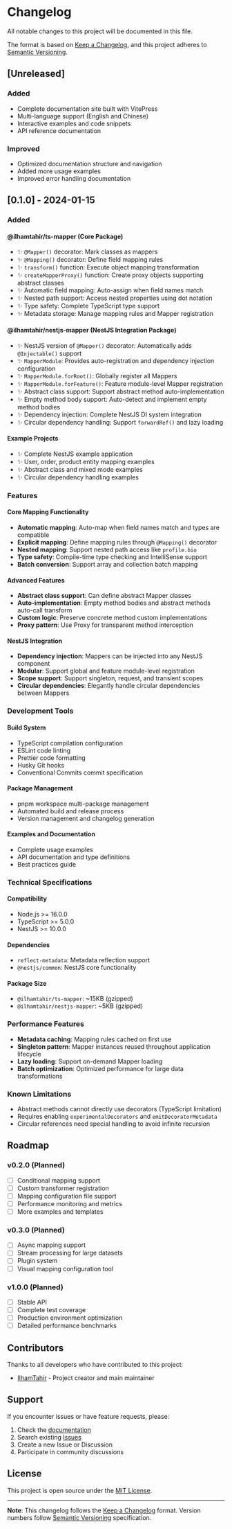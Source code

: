 # Changelog

All notable changes to this project will be documented in this file.

The format is based on [Keep a Changelog](https://keepachangelog.com/en/1.0.0/),
and this project adheres to [Semantic Versioning](https://semver.org/spec/v2.0.0.html).

## [Unreleased]

### Added
- Complete documentation site built with VitePress
- Multi-language support (English and Chinese)
- Interactive examples and code snippets
- API reference documentation

### Improved
- Optimized documentation structure and navigation
- Added more usage examples
- Improved error handling documentation

## [0.1.0] - 2024-01-15

### Added

#### @ilhamtahir/ts-mapper (Core Package)
- ✨ `@Mapper()` decorator: Mark classes as mappers
- ✨ `@Mapping()` decorator: Define field mapping rules
- ✨ `transform()` function: Execute object mapping transformation
- ✨ `createMapperProxy()` function: Create proxy objects supporting abstract classes
- ✨ Automatic field mapping: Auto-assign when field names match
- ✨ Nested path support: Access nested properties using dot notation
- ✨ Type safety: Complete TypeScript type support
- ✨ Metadata storage: Manage mapping rules and Mapper registration

#### @ilhamtahir/nestjs-mapper (NestJS Integration Package)
- ✨ NestJS version of `@Mapper()` decorator: Automatically adds `@Injectable()` support
- ✨ `MapperModule`: Provides auto-registration and dependency injection configuration
- ✨ `MapperModule.forRoot()`: Globally register all Mappers
- ✨ `MapperModule.forFeature()`: Feature module-level Mapper registration
- ✨ Abstract class support: Support abstract method auto-implementation
- ✨ Empty method body support: Auto-detect and implement empty method bodies
- ✨ Dependency injection: Complete NestJS DI system integration
- ✨ Circular dependency handling: Support `forwardRef()` and lazy loading

#### Example Projects
- ✨ Complete NestJS example application
- ✨ User, order, product entity mapping examples
- ✨ Abstract class and mixed mode examples
- ✨ Circular dependency handling examples

### Features

#### Core Mapping Functionality
- **Automatic mapping**: Auto-map when field names match and types are compatible
- **Explicit mapping**: Define mapping rules through `@Mapping()` decorator
- **Nested mapping**: Support nested path access like `profile.bio`
- **Type safety**: Compile-time type checking and IntelliSense support
- **Batch conversion**: Support array and collection batch mapping

#### Advanced Features
- **Abstract class support**: Can define abstract Mapper classes
- **Auto-implementation**: Empty method bodies and abstract methods auto-call transform
- **Custom logic**: Preserve concrete method custom implementations
- **Proxy pattern**: Use Proxy for transparent method interception

#### NestJS Integration
- **Dependency injection**: Mappers can be injected into any NestJS component
- **Modular**: Support global and feature module-level registration
- **Scope support**: Support singleton, request, and transient scopes
- **Circular dependencies**: Elegantly handle circular dependencies between Mappers

### Development Tools

#### Build System
- TypeScript compilation configuration
- ESLint code linting
- Prettier code formatting
- Husky Git hooks
- Conventional Commits commit specification

#### Package Management
- pnpm workspace multi-package management
- Automated build and release process
- Version management and changelog generation

#### Examples and Documentation
- Complete usage examples
- API documentation and type definitions
- Best practices guide

### Technical Specifications

#### Compatibility
- Node.js >= 16.0.0
- TypeScript >= 5.0.0
- NestJS >= 10.0.0

#### Dependencies
- `reflect-metadata`: Metadata reflection support
- `@nestjs/common`: NestJS core functionality

#### Package Size
- `@ilhamtahir/ts-mapper`: ~15KB (gzipped)
- `@ilhamtahir/nestjs-mapper`: ~5KB (gzipped)

### Performance Features
- **Metadata caching**: Mapping rules cached on first use
- **Singleton pattern**: Mapper instances reused throughout application lifecycle
- **Lazy loading**: Support on-demand Mapper loading
- **Batch optimization**: Optimized performance for large data transformations

### Known Limitations
- Abstract methods cannot directly use decorators (TypeScript limitation)
- Requires enabling `experimentalDecorators` and `emitDecoratorMetadata`
- Circular references need special handling to avoid infinite recursion

## Roadmap

### v0.2.0 (Planned)
- [ ] Conditional mapping support
- [ ] Custom transformer registration
- [ ] Mapping configuration file support
- [ ] Performance monitoring and metrics
- [ ] More examples and templates

### v0.3.0 (Planned)
- [ ] Async mapping support
- [ ] Stream processing for large datasets
- [ ] Plugin system
- [ ] Visual mapping configuration tool

### v1.0.0 (Planned)
- [ ] Stable API
- [ ] Complete test coverage
- [ ] Production environment optimization
- [ ] Detailed performance benchmarks

## Contributors

Thanks to all developers who have contributed to this project:

- [IlhamTahir](https://github.com/ilhamtahir) - Project creator and main maintainer

## Support

If you encounter issues or have feature requests, please:

1. Check the [documentation](https://docs.ilham.dev/ts-mapper)
2. Search existing [Issues](https://github.com/ilhamtahir/nestjs-mapper/issues)
3. Create a new Issue or Discussion
4. Participate in community discussions

## License

This project is open source under the [MIT License](https://github.com/ilhamtahir/nestjs-mapper/blob/main/LICENSE).

---

**Note**: This changelog follows the [Keep a Changelog](https://keepachangelog.com/) format. Version numbers follow [Semantic Versioning](https://semver.org/) specification.
